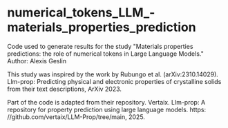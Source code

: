 # numerical_tokens_LLM_-materials_properties_prediction
Code used to generate results for the study "Materials properties predictions: the role of numerical tokens in Large Language Models." Author: Alexis Geslin

This study was inspired by the work by Rubungo et al. (arXiv:2310.14029). Llm-prop: Predicting physical and electronic properties of crystalline solids from their text descriptions, ArXiv 2023.

Part of the code is adapted from their repository.
Vertaix. Llm-prop: A repository for property prediction using large language models. https: //github.com/vertaix/LLM-Prop/tree/main, 2025.
